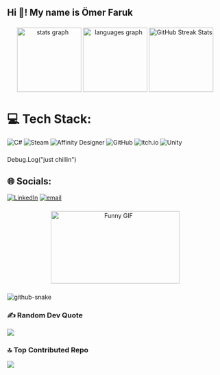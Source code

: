 <h2 align="left">Hi 👋! My name is Ömer Faruk</h2>

###

<div align="center">
  <img src="https://github-readme-stats.vercel.app/api?username=spacepire&hide_title=false&hide_rank=false&show_icons=true&include_all_commits=true&count_private=true&disable_animations=false&theme=dracula&locale=en&hide_border=false" height="150" alt="stats graph"  />
  <img src="https://github-readme-stats.vercel.app/api/top-langs?username=spacepire&locale=en&hide_title=false&layout=compact&card_width=320&langs_count=5&theme=dracula&hide_border=false" height="150" alt="languages graph"  />
  <img src="https://streak-stats.demolab.com/?user=spacepire&theme=dracula" height="150" alt="GitHub Streak Stats" />
</div>



###

# 💻 Tech Stack:
![C#](https://img.shields.io/badge/c%23-%23239120.svg?style=for-the-badge&logo=csharp&logoColor=white) ![Steam](https://img.shields.io/badge/steam-%23000000.svg?style=for-the-badge&logo=steam&logoColor=white) ![Affinity Designer](https://img.shields.io/badge/affinity%20desginer-%231B72BE.svg?style=for-the-badge&logo=affinity-designer&logoColor=white) ![GitHub](https://img.shields.io/badge/github-%23121011.svg?style=for-the-badge&logo=github&logoColor=white) ![Itch.io](https://img.shields.io/badge/Itch-%23FF0B34.svg?style=for-the-badge&logo=Itch.io&logoColor=white) ![Unity](https://img.shields.io/badge/unity-%23000000.svg?style=for-the-badge&logo=unity&logoColor=white)

###

<p align="left">Debug.Log("just chillin")</p>

###

## 🌐 Socials:
[![LinkedIn](https://img.shields.io/badge/LinkedIn-%230077B5.svg?logo=linkedin&logoColor=white)](https://linkedin.com/in/ömer-faruk-daşdemir-87066a32a) [![email](https://img.shields.io/badge/Email-D14836?logo=gmail&logoColor=white)](mailto:omerfarukdasdemir0000@gmail.com) 

###

<div align="center">
  <img src="https://media0.giphy.com/media/TBtntp7sEWgbEGUfTM/giphy.gif" width="300" height="169" alt="Funny GIF" />
</div>


###

<picture>
  <source media="(prefers-color-scheme: dark)" srcset="https://raw.githubusercontent.com/tobiasmeyhoefer/tobiasmeyhoefer/output/github-snake-dark.svg" />
  <source media="(prefers-color-scheme: light)" srcset="https://raw.githubusercontent.com/tobiasmeyhoefer/tobiasmeyhoefer/output/github-snake.svg" />
  <img alt="github-snake" src="https://raw.githubusercontent.com/tobiasmeyhoefer/tobiasmeyhoefer/output/github-snake.svg" />
</picture>

###

### ✍️ Random Dev Quote
![](https://quotes-github-readme.vercel.app/api?type=horizontal&theme=tokyonight)

###

### 🔝 Top Contributed Repo
![](https://github-contributor-stats.vercel.app/api?username=spacepire&limit=5&theme=dark&combine_all_yearly_contributions=true)
